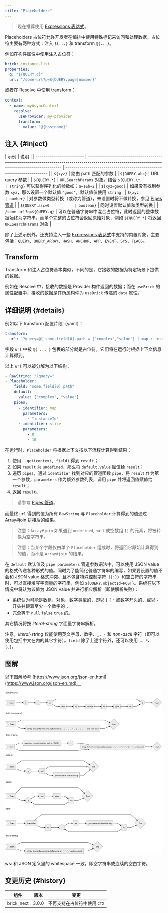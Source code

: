 ```yaml
---
title: "Placeholders"
---
```


> 现在推荐使用 [Expressions 表达式]。

Placeholders 占位符允许开发者在编排中使用特殊标记来访问和处理数据。占位符主要有两种方式：注入 `${...}` 和 transform `@{...}`。

例如在构件属性中使用注入占位符：

```yaml
brick: instance-list
properties:
  q: "${QUERY.q}"
  url: "/some-url?p=${QUERY.page|number}"
```

或者在 Resolve 中使用 transform：

```yaml
context:
  - name: myAsyncContext
    resolve:
      useProvider: my-provider
      transform:
        value: "@{hostname}"
```

## 注入 {#inject}

| 示例                     | 说明                                                                                                                                            |
| ------------------------ | ----------------------------------------------------------------------------------------------------------------------------------------------- | --------------------------------------------------------------------- |
| `${xyz}`                 | 路由 path 匹配的参数                                                                                                                            |
| `${QUERY.abc}`           | URL query 参数                                                                                                                                  |
| `${QUERY.*}`             | `URLSearchParams` 对象。结合 `${QUERY.\*                                                                                                        | string}` 可以获得序列化的参数如：`a=1&b=2`                            |
| `${xyz=good}`            | 如果没有找到参数 `xyz`，那么设置一个默认值 `"good"`，默认值仅使用 `string`                                                                      |
| `${xyz                   | number}`                                                                                                                                        | 对参数做类型转换（或称为管道），未设置时将不做转换，参见 [Pipes 管道] |
| `${QUERY.asc=0           | boolean}`                                                                                                                                       | 同时设置默认值和类型转换                                              |
| `/some-url?q=${QUERY.q}` | 可以在普通字符串中混合占位符，此时返回的整体数据始终为字符串，而单个完整的占位符会返回原始对象，例如 `${QUERY.*}` 将返回 `URLSearchParams` 对象 |

除了上述示例外，还支持注入一些 [Expressions 表达式]中支持的内置对象，主要包括：`QUERY`、`QUERY_ARRAY`、`HASH`、`ANCHOR`、`APP`、`EVENT`、`SYS`、`FLAGS`。

## Transform

Transform 和注入占位符基本类似，不同的是，它接收的数据为特定场景下提供的数据。

例如在 Resolve 中，接收的数据是 Provider 构件返回的数据；而在 `useBrick` 的属性配置中，接收的数据是其所属构件为 `useBrick` 传递的 `data` 属性。

## 详细说明 {#details}

例如以下 transform 配置片段（yaml）：

```yaml
transform:
  url: '?query=@{ some.field[0].path = ["complex","value"] | map : instanceId | slice : 0 : 10 }'
```

字段 `url` 中被 `@{ ... }` 包裹的部分就是占位符，它们将在运行时根据上下文信息计算得到。

以上 `url` 可以被分解为以下结构：

```yaml
- RawString: "?query="
- Placeholder:
    field: "some.field[0].path"
    default:
      value: ["complex", "value"]
    pipes:
      - identifier: map
        parameters:
          - "instanceId"
      - identifier: slice
        parameters:
          - 0
          - 10
```

在运行时，`Placeholder` 将根据上下文按以下流程计算得到结果：

1. 使用 `_.get(context, field)` 得到 `result`；
2. 如果 `result` 为 `undefined`，那么将 `default.value` 赋值给 `result`；
3. 遍历 `pipes`，通过 `identifier` 找到对应的管道函数 `pipe`，将 `result` 作为第一个参数，`parameters` 作为额外参数列表，调用 `pipe` 并将返回值赋值给 `result`；
4. 返回 `result`。

> 请参考 [Pipes 管道]。

而最终 `url` 得到的值为所有 `RawString` 与 `Placeholder` 计算得到的值通过 [Array#join] 拼接后的结果。

> 注意：`Array#join` 如果遇到 `undefined`, `null` 或空数组 `[]` 的元素，将被转换为空字符串。

> 注意：当某个字段仅由单个 `Placeholder` 组成时，将返回它原始计算得到的值，而不是 `Array#join` 的结果。

在 `default` 默认值及 `pipe parameters` 管道参数语法中，可以使用 JSON value 的格式传递各种形式的值。同时为了能简化普通字符串的编写，如果要设置的值不会和 JSON value 格式冲突、且不包含特殊控制字符（`|:}`）和空白符的字符串时，可以直接填写字面量的字符串，例如 `${QUERY.objectId=HOST}`。系统在以下情况中将认为该值为 JSON value 并进行相应解析（即使解析失败）：

- 系统认为可能是数组、对象、数字类型的，即以 `[` `{` `"` 或数字开头的、或以 `-` 开头并跟着至少一个数字的；
- 完全等于 `null` `false` `true` 的。

其它情况将按 _literal-string_ 字面量字符串解析。

注意，_literal-string_ 仅能使用英文字母、数字、`_`、`-` 和 _non-ascii_ 字符（即可以使用包括中文在内的其它字符）。`field` 除了上述字符外，还可以使用 `.`、`*`、`[`、`]`。

## 图解

以下图解参考 [https://www.json.org/json-en.html](https://www.json.org/json-en.md)。

![图解 placeholders](/img/docs/placeholders.png)

ws: 和 JSON 定义里的 whitespace 一致，即空字符串或连续的空白字符。

## 变更历史 {#history}

| 组件       | 版本  | 变更                         |
| ---------- | ----- | ---------------------------- |
| brick_next | 3.0.0 | 不再支持在占位符中使用 `CTX` |

[pipes 管道]: pipes.md
[array#join]: https://developer.mozilla.org/en-US/docs/Web/JavaScript/Reference/Global_Objects/Array/join
[expressions 表达式]: expressions.md
